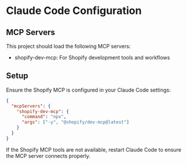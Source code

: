 # Claude Code Configuration

## MCP Servers
This project should load the following MCP servers:
- shopify-dev-mcp: For Shopify development tools and workflows

## Setup
Ensure the Shopify MCP is configured in your Claude Code settings:

```json
{
  "mcpServers": {
    "shopify-dev-mcp": {
      "command": "npx",
      "args": ["-y", "@shopify/dev-mcp@latest"]
    }
  }
}
```

If the Shopify MCP tools are not available, restart Claude Code to ensure the MCP server connects properly.